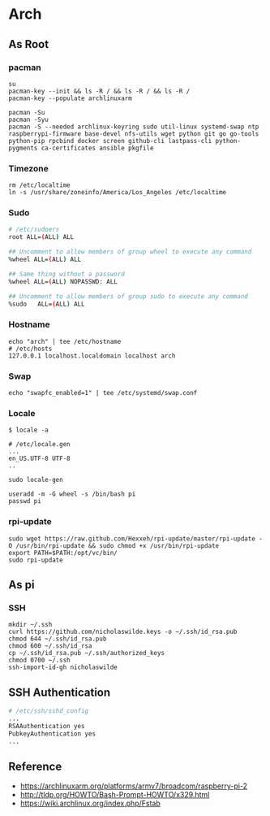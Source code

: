# Arch

## As Root

### pacman

```shell
su
pacman-key --init && ls -R / && ls -R / && ls -R /
pacman-key --populate archlinuxarm

pacman -Su
pacman -Syu
pacman -S --needed archlinux-keyring sudo util-linux systemd-swap ntp raspberrypi-firmware base-devel nfs-utils wget python git go go-tools python-pip rpcbind docker screen github-cli lastpass-cli python-pygments ca-certificates ansible pkgfile
```

### Timezone

```shell
rm /etc/localtime
ln -s /usr/share/zoneinfo/America/Los_Angeles /etc/localtime
```

### Sudo

```bash
# /etc/sudoers
root ALL=(ALL) ALL

## Uncomment to allow members of group wheel to execute any command
%wheel ALL=(ALL) ALL

## Same thing without a password
%wheel ALL=(ALL) NOPASSWD: ALL

## Uncomment to allow members of group sudo to execute any command
%sudo   ALL=(ALL) ALL
```

### Hostname
```shell
echo "arch" | tee /etc/hostname
# /etc/hosts
127.0.0.1 localhost.localdomain localhost arch
```

### Swap
```shell
echo "swapfc_enabled=1" | tee /etc/systemd/swap.conf
```

### Locale
```shell
$ locale -a
```
```shell
# /etc/locale.gen
...
en_US.UTF-8 UTF-8
..
```
```shell
sudo locale-gen
```

```shell
useradd -m -G wheel -s /bin/bash pi
passwd pi
```

### rpi-update
```shell
sudo wget https://raw.github.com/Hexxeh/rpi-update/master/rpi-update -O /usr/bin/rpi-update && sudo chmod +x /usr/bin/rpi-update
export PATH=$PATH:/opt/vc/bin/
sudo rpi-update
```

## As pi

### SSH

```shell
mkdir ~/.ssh
curl https://github.com/nicholaswilde.keys -o ~/.ssh/id_rsa.pub
chmod 644 ~/.ssh/id_rsa.pub
chmod 600 ~/.ssh/id_rsa
cp ~/.ssh/id_rsa.pub ~/.ssh/authorized_keys
chmod 0700 ~/.ssh
ssh-import-id-gh nicholaswilde
```

## SSH Authentication

```bash
# /etc/ssh/sshd_config
...
RSAAuthentication yes
PubkeyAuthentication yes
...
```

## Reference

- <https://archlinuxarm.org/platforms/armv7/broadcom/raspberry-pi-2>
- <http://tldp.org/HOWTO/Bash-Prompt-HOWTO/x329.html>
- <https://wiki.archlinux.org/index.php/Fstab>
